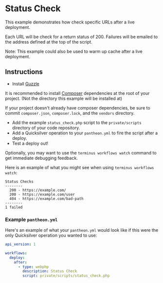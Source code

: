 # Status Check #

This example demonstrates how check specific URLs after a live deployment.

Each URL will be check for a return status of 200. Failures will be emailed to the address defined at the top of the script.

Note: This example could also be used to warm up cache after a live deployment.

## Instructions ##

- Install [Guzzle](http://docs.guzzlephp.org/en/latest/overview.html#installation)

It is recommended to install [Composer](https://getcomposer.org/doc/00-intro.md) dependencies at the root of your project. (Not the directory this example will be installed at)

If your project doesn't already have composer dependencies, be sure to commit `composer.json`, `composer.lock`, and the `vendors` directory.

- Add the example `status_check.php` script to the `private/scripts` directory of your code repository.
- Add a Quicksilver operation to your `pantheon.yml` to fire the script after a deploy.
- Test a deploy out!

Optionally, you may want to use the `terminus workflows watch` command to get immediate debugging feedback.

Here is an example of what you might see when using `terminus workflows watch`:

```
Status Checks
--------
  200 - https://example.com/
  200 - https://example.com/user
  404 - https://example.com/bad-path
--------
1 failed
```

### Example `pantheon.yml` ###

Here's an example of what your `pantheon.yml` would look like if this were the only Quicksilver operation you wanted to use:

```yaml
api_version: 1

workflows:
  deploy:
    after:
      - type: webphp
        description: Status Check
        script: private/scripts/status_check.php
```